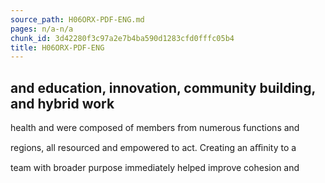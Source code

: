 ```yaml
---
source_path: H06ORX-PDF-ENG.md
pages: n/a-n/a
chunk_id: 3d42280f3c97a2e7b4ba590d1283cfd0fffc05b4
title: H06ORX-PDF-ENG
---
```

## and education, innovation, community building, and hybrid work

health and were composed of members from numerous functions and

regions, all resourced and empowered to act. Creating an aﬃnity to a

team with broader purpose immediately helped improve cohesion and
